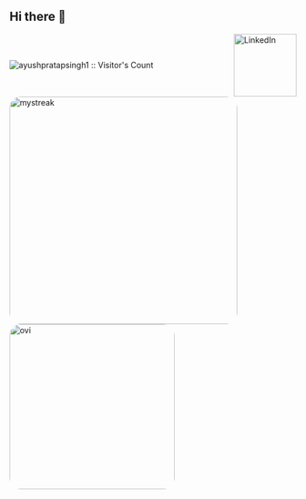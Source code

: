 ## Hi there 👋

<div style="display: flex; justify-content: space-between; align-items: center;">
        <img src="https://profile-counter.glitch.me/{harishgarg2508}/count.svg" alt="ayushpratapsingh1 :: Visitor's Count" />
        <a href="https://www.linkedin.com/in/harishgarg2508/" target="_blank">
            <img src="https://img.shields.io/badge/LinkedIn-%230077B5.svg?&style=flat-square&logo=linkedin&logoColor=white" alt="LinkedIn" style="width: 110px; height: auto;">
        </a>
</div>

<img src="https://github-readme-streak-stats.herokuapp.com/?user=harishgarg2508&theme=tokyonight" alt="mystreak" style="width:400px; height: auto; border-radius: 20px;"/>
<img src="https://github-readme-stats.vercel.app/api/top-langs?username=harishgarg2508&show_icons=true&locale=en&layout=compact&theme=chartreuse-dark" alt="ovi" style="width:290px; height: auto; border-radius: 20px;"/>
<!--
**harishgarg2508/harishgarg2508** is a ✨ _special_ ✨ repository because its `README.md` (this file) appears on your GitHub profile.

Here are some ideas to get you started:

- 🔭 I’m currently working on ...
- 🌱 I’m currently learning ...
- 👯 I’m looking to collaborate on ...
- 🤔 I’m looking for help with ...
- 💬 Ask me about ...
- 📫 How to reach me: ...
- 😄 Pronouns: ...
- ⚡ Fun fact: ...
-->
